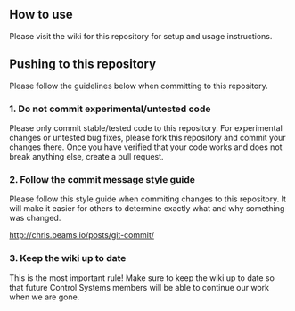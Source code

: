 ## How to use

Please visit the wiki for this repository for setup and usage instructions.

## Pushing to this repository

Please follow the guidelines below when committing to this repository.

### 1. Do not commit experimental/untested code

Please only commit stable/tested code to this repository. For
experimental changes or untested bug fixes, please fork this repository
and commit your changes there. Once you have verified that your code
works and does not break anything else, create a pull request.

### 2. Follow the commit message style guide

Please follow this style guide when commiting changes to this
repository. It will make it easier for others to determine exactly what
and why something was changed.

http://chris.beams.io/posts/git-commit/

### 3. Keep the wiki up to date

This is the most important rule! Make sure to keep the wiki up to date
so that future Control Systems members will be able to continue our work
when we are gone.
